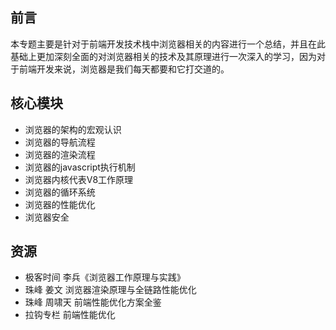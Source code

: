 ## 前言
本专题主要是针对于前端开发技术栈中浏览器相关的内容进行一个总结，并且在此基础上更加深刻全面的对浏览器相关的技术及其原理进行一次深入的学习，因为对于前端开发来说，浏览器是我们每天都要和它打交道的。

## 核心模块
+ 浏览器的架构的宏观认识
+ 浏览器的导航流程
+ 浏览器的渲染流程
+ 浏览器的javascript执行机制
+ 浏览器内核代表V8工作原理
+ 浏览器的循环系统
+ 浏览器的性能优化
+ 浏览器安全

## 资源
+ 极客时间 李兵《浏览器工作原理与实践》
+ 珠峰     姜文 浏览器渲染原理与全链路性能优化
+ 珠峰     周啸天 前端性能优化方案全鉴
+ 拉钩专栏 前端性能优化